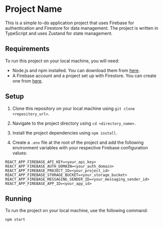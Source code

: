 # Project Name

This is a simple to-do application project that uses Firebase for authentication and Firestore for data management. The project is written in TypeScript and uses Zustand for state management.

## Requirements

To run this project on your local machine, you will need:

- Node.js and npm installed. You can download them from [here](https://nodejs.org/).
- A Firebase account and a project set up with Firestore. You can create one from [here](https://firebase.google.com/).

## Setup

1. Clone this repository on your local machine using `git clone <repository_url>`.

2. Navigate to the project directory using `cd <directory_name>`.

3. Install the project dependencies using `npm install`.

4. Create a `.env` file at the root of the project and add the following environment variables with your respective Firebase configuration values:

  ```
  REACT_APP_FIREBASE_API_KEY=<your_api_key>
  REACT_APP_FIREBASE_AUTH_DOMAIN=<your_auth_domain>
  REACT_APP_FIREBASE_PROJECT_ID=<your_project_id>
  REACT_APP_FIREBASE_STORAGE_BUCKET=<your_storage_bucket>
  REACT_APP_FIREBASE_MESSAGING_SENDER_ID=<your_messaging_sender_id>
  REACT_APP_FIREBASE_APP_ID=<your_app_id>
  ```

## Running

To run the project on your local machine, use the following command:

```bash
npm start